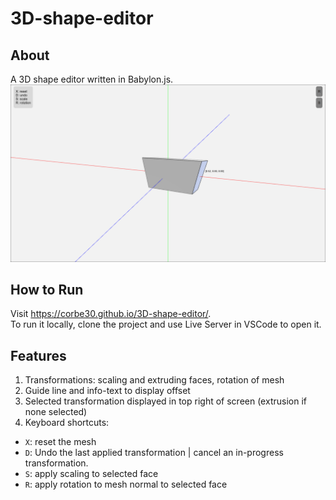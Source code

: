 # 3D-shape-editor

## About
A 3D shape editor written in Babylon.js.
![Screenshot of interface](https://raw.githubusercontent.com/Corbe30/3D-shape-editor/main/images/3dShapeEditor.png)

## How to Run
Visit https://corbe30.github.io/3D-shape-editor/. <br>
To run it locally, clone the project and use Live Server in VSCode to open it.

## Features
1. Transformations: scaling and extruding faces, rotation of mesh
2. Guide line and info-text to display offset
3. Selected transformation displayed in top right of screen (extrusion if none selected)
4. Keyboard shortcuts:
  * `X`: reset the mesh
  * `D`: Undo the last applied transformation | cancel an in-progress transformation.
  * `S`: apply scaling to selected face
  * `R`: apply rotation to mesh normal to selected face
